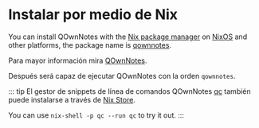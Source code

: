 # Instalar por medio de Nix

You can install QOwnNotes with the [Nix package manager](https://wiki.nixos.org/wiki/Nix_package_manager) on [NixOS](https://nixos.org/) and other platforms, the package name is [qownnotes](https://search.nixos.org/packages?channel=unstable&show=qownnotes).

Para mayor información mira [QOwnNotes](https://search.nixos.org/packages?channel=unstable&show=qownnotes).

Después será capaz de ejecutar QOwnNotes con la orden `qownnotes`.

::: tip
El gestor de snippets de línea de comandos QOwnNotes [qc](https://github.com/qownnotes/qc) también puede instalarse a través de [Nix Store](https://search.nixos.org/packages?channel=unstable&show=qc).

You can use `nix-shell -p qc --run qc` to try it out.
:::
